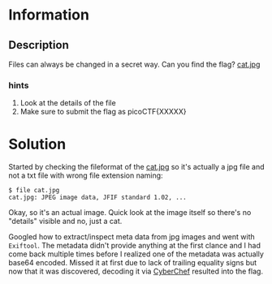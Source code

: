 # Information
## Description
Files can always be changed in a secret way. Can you find the flag? [cat.jpg](./cat.jpg)
### hints
1. Look at the details of the file
2. Make sure to submit the flag as picoCTF{XXXXX}
# Solution  
Started by checking the fileformat of the [cat.jpg](./cat.jpg) so it's actually a jpg file and not a txt file with wrong file extension naming:
```
$ file cat.jpg  
cat.jpg: JPEG image data, JFIF standard 1.02, ...
```
Okay, so it's an actual image. Quick look at the image itself so there's no "details" visible and no, just a cat. 

Googled how to extract/inspect meta data from jpg images and went with ```Exiftool```. The metadata didn't provide anything at the first clance and I had come back multiple times before I realized one of the metadata was actually base64 encoded. Missed it at first due to lack of trailing equality signs but now that it was discovered, decoding it via [CyberChef](https://gchq.github.io/CyberChef/#recipe=From_Base64('A-Za-z0-9%2B/%3D',true,false)) resulted into the flag.